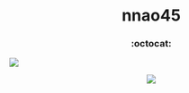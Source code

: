 <p align="center">
  <h1 align="center">nnao45</h1>
</p>
<h3 align="center">:octocat:</h3>
<a href="https://github.com/anuraghazra/github-readme-stats">
  <img align="center" src="https://github-readme-stats.vercel.app/api?username=nnao45&count_private=true&show_icons=true" />
</a>


</p>

  <p align = "center">
    <img src="https://github-readme-stats.vercel.app/api?username=tg-z&show_icons=true"/>
  </p>

</p>
